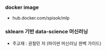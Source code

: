 ### docker image 
* hub.docker.com/spisok/mlp
### sklearn 기반 data-science 머신러닝
* 주교재 : 권철민 저 (파이썬 머신러닝 완벽 가이드)
